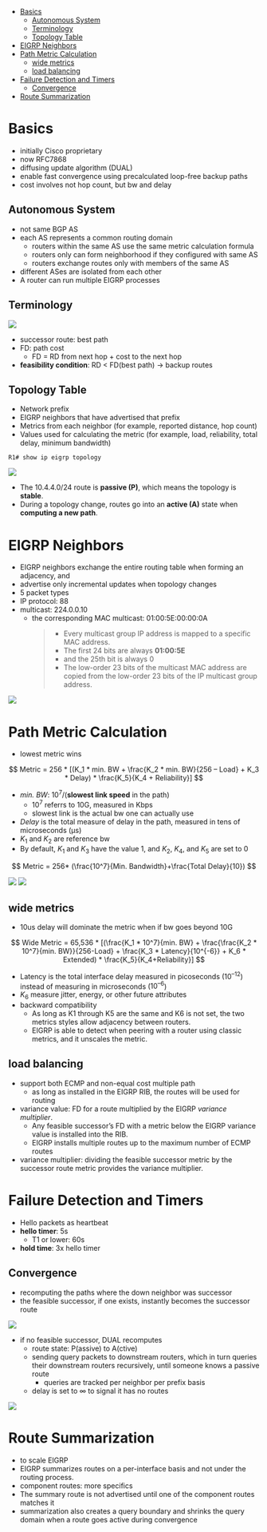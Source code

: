 - [Basics](#basics)
  - [Autonomous System](#autonomous-system)
  - [Terminology](#terminology)
  - [Topology Table](#topology-table)
- [EIGRP Neighbors](#eigrp-neighbors)
- [Path Metric Calculation](#path-metric-calculation)
  - [wide metrics](#wide-metrics)
  - [load balancing](#load-balancing)
- [Failure Detection and Timers](#failure-detection-and-timers)
  - [Convergence](#convergence)
- [Route Summarization](#route-summarization)

# Basics

* initially Cisco proprietary
* now RFC7868
* diffusing update algorithm (DUAL)
* enable fast convergence using precalculated loop-free backup paths
* cost involves not hop count, but bw and delay

## Autonomous System

* not same BGP AS
* each AS represents a common routing domain
  * routers within the same AS use the same metric calculation formula
  * routers only can form neighborhood if they configured with same AS
  * routers exchange routes only with members of the same AS
* different ASes are isolated from each other
* A router can run multiple EIGRP processes

## Terminology

![](img/2024-10-16-10-27-38.png)

* successor route: best path
* FD: path cost
  * FD = RD from next hop + cost to the next hop
* __feasibility condition__: RD < FD(best path) -> backup routes

## Topology Table

* Network prefix
* EIGRP neighbors that have advertised that prefix
* Metrics from each neighbor (for example, reported distance, hop count)
* Values used for calculating the metric (for example, load, reliability, total delay, minimum bandwidth)

```
R1# show ip eigrp topology
```

![](img/2024-10-16-10-33-22.png)

* The 10.4.4.0/24 route is **passive (P)**, which means the topology is **stable**. 
* During a topology change, routes go into an **active (A)** state when **computing a new path**.

# EIGRP Neighbors

* EIGRP neighbors exchange the entire routing table when forming an adjacency, and 
* advertise only incremental updates when topology changes
* 5 packet types
* IP protocol: 88
* multicast: 224.0.0.10
  * the corresponding MAC multicast: 01:00:5E:00:00:0A
    > * Every multicast group IP address is mapped to a specific MAC address.
    > * The first 24 bits are always **01:00:5E**
    > * and the 25th bit is always 0
    > * The low-order 23 bits of the multicast MAC address are copied from the low-order 23 bits of the IP multicast group address.

![](img/2024-10-16-10-38-28.png)

# Path Metric Calculation

* lowest metric wins

$$
Metric = 256 * [(K_1 * min. BW + \frac{K_2 * min. BW}{256 – Load} + K_3 * Delay) * \frac{K_5}{K_4 + Reliability}]
$$

* _min. BW_: $10^7$/(**slowest link speed** in the path)
  * $10^7$ referrs to 10G, measured in Kbps
  * slowest link is the actual bw one can actually use
* _Delay_ is the total measure of delay in the path, measured in tens of microseconds (µs)
* $K_1$ and $K_2$ are reference bw
* By default, $K_1$ and $K_3$ have the value 1, and $K_2$, $K_4$, and $K_5$ are set to 0

$$
Metric = 256* (\frac{10^7}{Min. Bandwidth}+\frac{Total Delay}{10})
$$

![](img/2024-10-16-11-06-11.png)
![](img/2024-10-16-11-02-52.png)

## wide metrics

* 10us delay will dominate the metric when if bw goes beyond 10G

$$
Wide Metric = 65,536 * [(\frac{K_1 * 10^7}{min. BW} + \frac{\frac{K_2 * 10^7}{min. BW}}{256-Load} + \frac{K_3 * Latency}{10^{-6}} + K_6 * Extended) * \frac{K_5}{K_4+Reliability}]
$$

* Latency is the total interface delay measured in picoseconds ($10^{–12}$) instead of measuring in microseconds ($10^{–6}$)
* $K_6$ measure jitter, energy, or other future attributes
* backward compatibility
  * As long as K1 through K5 are the same and K6 is not set, the two metrics styles allow adjacency between routers. 
  * EIGRP is able to detect when peering with a router using classic metrics, and it unscales the metric.

## load balancing

* support both ECMP and non-equal cost multiple path
  * as long as installed in the EIGRP RIB, the routes will be used for routing
* variance value: FD for a route multiplied by the EIGRP _variance multiplier_. 
  * Any feasible successor’s FD with a metric below the EIGRP variance value is installed into the RIB. 
  * EIGRP installs multiple routes up to the maximum number of ECMP routes
* variance multiplier: dividing the feasible successor metric by the successor route metric provides the variance multiplier.

# Failure Detection and Timers

* Hello packets as heartbeat
* __hello timer__: 5s
  * T1 or lower: 60s
* __hold time__: 3x hello timer

## Convergence

* recomputing the paths where the down neighbor was successor
* the feasible successor, if one exists, instantly becomes the successor route

![](img/2024-10-16-11-42-46.png)

* if no feasible successor, DUAL recomputes
  * route state: P(assive) to A(ctive)
  * sending query packets to downstream routers, which in turn queries their downstream routers recursively, until someone knows a passive route
    * queries are tracked per neighbor per prefix basis
  * delay is set to $\infty$ to signal it has no routes

![](img/2024-10-16-11-53-02.png)

# Route Summarization

* to scale EIGRP
* EIGRP summarizes routes on a per-interface basis and not under the routing process.
* component routes: more specifics
* The summary route is not advertised until one of the component routes matches it
* summarization also creates a query boundary and shrinks the query domain when a route goes active during convergence
